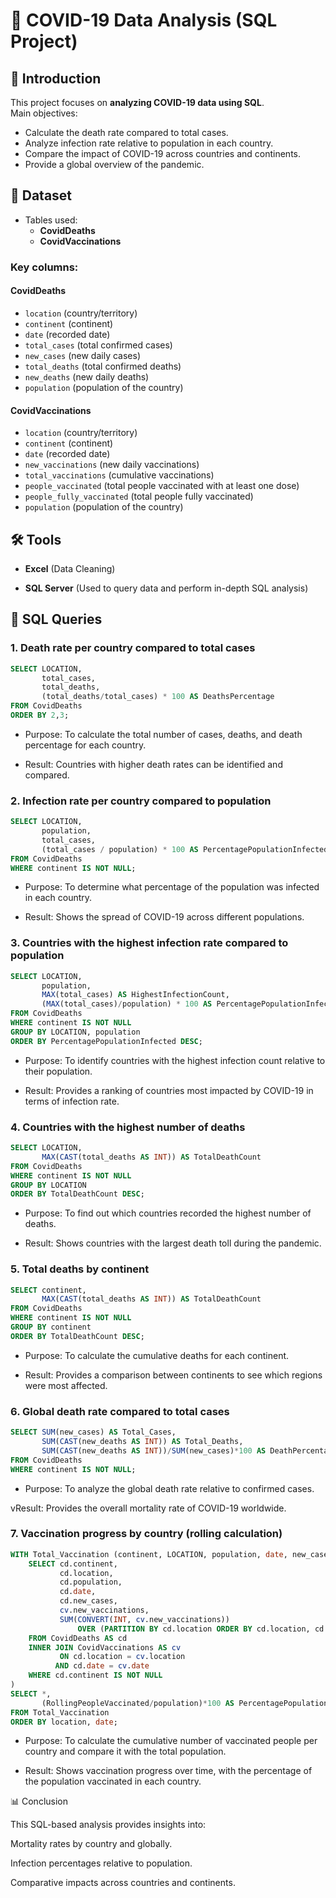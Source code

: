 # 🦠 COVID-19 Data Analysis (SQL Project)

## 📌 Introduction  
This project focuses on **analyzing COVID-19 data using SQL**.  
Main objectives:  
- Calculate the death rate compared to total cases.  
- Analyze infection rate relative to population in each country.  
- Compare the impact of COVID-19 across countries and continents.  
- Provide a global overview of the pandemic.  

## 📂 Dataset  
- Tables used:  
  - **CovidDeaths**  
  - **CovidVaccinations**  

### Key columns:  

#### CovidDeaths  
- `location` (country/territory)  
- `continent` (continent)  
- `date` (recorded date)  
- `total_cases` (total confirmed cases)  
- `new_cases` (new daily cases)  
- `total_deaths` (total confirmed deaths)  
- `new_deaths` (new daily deaths)  
- `population` (population of the country)  

#### CovidVaccinations  
- `location` (country/territory)  
- `continent` (continent)  
- `date` (recorded date)  
- `new_vaccinations` (new daily vaccinations)  
- `total_vaccinations` (cumulative vaccinations)  
- `people_vaccinated` (total people vaccinated with at least one dose)  
- `people_fully_vaccinated` (total people fully vaccinated)  
- `population` (population of the country)  

## 🛠️ Tools  
- **Excel** (Data Cleaning)

- **SQL Server** (Used to query data and perform in-depth SQL analysis)  

## 🚀 SQL Queries  

### 1. Death rate per country compared to total cases  
```sql
SELECT LOCATION,
       total_cases,
       total_deaths,
       (total_deaths/total_cases) * 100 AS DeathsPercentage
FROM CovidDeaths
ORDER BY 2,3;
```
- Purpose: To calculate the total number of cases, deaths, and death percentage for each country.

- Result: Countries with higher death rates can be identified and compared.


### 2. Infection rate per country compared to population
```sql
SELECT LOCATION,
       population,
       total_cases,
       (total_cases / population) * 100 AS PercentagePopulationInfected
FROM CovidDeaths
WHERE continent IS NOT NULL;
```

- Purpose: To determine what percentage of the population was infected in each country.

- Result: Shows the spread of COVID-19 across different populations.

### 3. Countries with the highest infection rate compared to population
```sql
SELECT LOCATION,
       population,
       MAX(total_cases) AS HighestInfectionCount,
       (MAX(total_cases)/population) * 100 AS PercentagePopulationInfected
FROM CovidDeaths
WHERE continent IS NOT NULL
GROUP BY LOCATION, population
ORDER BY PercentagePopulationInfected DESC;
```

- Purpose: To identify countries with the highest infection count relative to their population.

- Result: Provides a ranking of countries most impacted by COVID-19 in terms of infection rate.

### 4. Countries with the highest number of deaths
```sql
SELECT LOCATION,
       MAX(CAST(total_deaths AS INT)) AS TotalDeathCount
FROM CovidDeaths
WHERE continent IS NOT NULL
GROUP BY LOCATION
ORDER BY TotalDeathCount DESC;
```

- Purpose: To find out which countries recorded the highest number of deaths.

- Result: Shows countries with the largest death toll during the pandemic.

### 5. Total deaths by continent
```sql
SELECT continent,
       MAX(CAST(total_deaths AS INT)) AS TotalDeathCount
FROM CovidDeaths
WHERE continent IS NOT NULL
GROUP BY continent
ORDER BY TotalDeathCount DESC;
```

- Purpose: To calculate the cumulative deaths for each continent.

- Result: Provides a comparison between continents to see which regions were most affected.

### 6. Global death rate compared to total cases
```sql
SELECT SUM(new_cases) AS Total_Cases,
       SUM(CAST(new_deaths AS INT)) AS Total_Deaths,
       SUM(CAST(new_deaths AS INT))/SUM(new_cases)*100 AS DeathPercentage
FROM CovidDeaths
WHERE continent IS NOT NULL;
```

- Purpose: To analyze the global death rate relative to confirmed cases.

vResult: Provides the overall mortality rate of COVID-19 worldwide.

### 7. Vaccination progress by country (rolling calculation)  
```sql
WITH Total_Vaccination (continent, LOCATION, population, date, new_cases, new_vaccinations, RollingPeopleVaccinated) AS (
    SELECT cd.continent,
           cd.location,
           cd.population,
           cd.date,
           cd.new_cases,
           cv.new_vaccinations,
           SUM(CONVERT(INT, cv.new_vaccinations)) 
               OVER (PARTITION BY cd.location ORDER BY cd.location, cd.date) AS RollingPeopleVaccinated
    FROM CovidDeaths AS cd
    INNER JOIN CovidVaccinations AS cv 
           ON cd.location = cv.location
          AND cd.date = cv.date
    WHERE cd.continent IS NOT NULL 
)
SELECT *,
       (RollingPeopleVaccinated/population)*100 AS PercentagePopulationVacinated
FROM Total_Vaccination
ORDER BY location, date;
```

- Purpose: To calculate the cumulative number of vaccinated people per country and compare it with the total population.

- Result: Shows vaccination progress over time, with the percentage of the population vaccinated in each country.

📊 Conclusion

This SQL-based analysis provides insights into:

Mortality rates by country and globally.

Infection percentages relative to population.

Comparative impacts across countries and continents.

